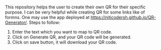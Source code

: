 This repository helps the user to create their own QR for their specific purpose. I can be very helpful while creating QR for some links like of formns. 
One may use the app deployed at https://niticodersh.github.io/QR-Generator/.
Steps to follow:
1. Enter the text which you want to map to QR code.
2. Click on Generate QR, and your QR code will be generated.
3. Click on save button, it will download your QR code.
